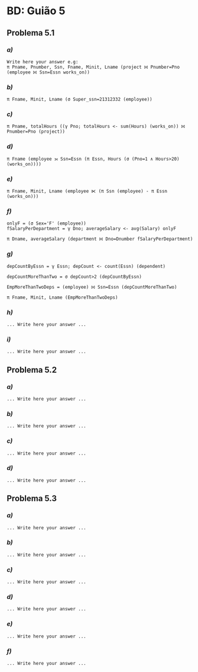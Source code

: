 # BD: Guião 5


## ​Problema 5.1
 
### *a)*

```
Write here your answer e.g:
π Pname, Pnumber, Ssn, Fname, Minit, Lname (project ⨝ Pnumber=Pno (employee ⨝ Ssn=Essn works_on))
```


### *b)* 

```
π Fname, Minit, Lname (σ Super_ssn=21312332 (employee))
```


### *c)* 

```
π Pname, totalHours ((γ Pno; totalHours <- sum(Hours) (works_on)) ⨝ Pnumber=Pno (project))
```


### *d)* 

```
π Fname (employee ⟕ Ssn=Essn (π Essn, Hours (σ (Pno=1 ∧ Hours>20) (works_on))))
```


### *e)* 

```
π Fname, Minit, Lname (employee ⋉ (π Ssn (employee) - π Essn (works_on)))
```


### *f)* 

```
onlyF = (σ Sex='F' (employee))
fSalaryPerDepartment = γ Dno; averageSalary <- avg(Salary) onlyF

π Dname, averageSalary (department ⨝ Dno=Dnumber fSalaryPerDepartment)
```


### *g)* 

```
depCountByEssn = γ Essn; depCount <- count(Essn) (dependent)

depCountMoreThanTwo = σ depCount>2 (depCountByEssn)

EmpMoreThanTwoDeps = (employee) ⨝ Ssn=Essn (depCountMoreThanTwo)

π Fname, Minit, Lname (EmpMoreThanTwoDeps)
```


### *h)* 

```
... Write here your answer ...
```


### *i)* 

```
... Write here your answer ...
```


## ​Problema 5.2

### *a)*

```
... Write here your answer ...
```

### *b)* 

```
... Write here your answer ...
```


### *c)* 

```
... Write here your answer ...
```


### *d)* 

```
... Write here your answer ...
```


## ​Problema 5.3

### *a)*

```
... Write here your answer ...
```

### *b)* 

```
... Write here your answer ...
```


### *c)* 

```
... Write here your answer ...
```


### *d)* 

```
... Write here your answer ...
```

### *e)* 

```
... Write here your answer ...
```

### *f)* 

```
... Write here your answer ...
```
